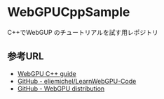 # WebGPUCppSample
C++でWebGUP のチュートリアルを試す用レポジトリ

## 参考URL
- [WebGPU C++ guide](https://eliemichel.github.io/LearnWebGPU/index.html)
- [GitHub - eliemichel/LearnWebGPU-Code](https://github.com/eliemichel/LearnWebGPU-Code)
- [GitHub - WebGPU distribution](https://github.com/eliemichel/LearnWebGPU-Code)
